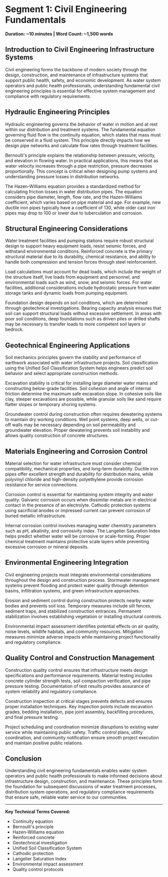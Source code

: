 # Segment 1: Civil Engineering Fundamentals
**Duration: ~10 minutes | Word Count: ~1,500 words**

## Introduction to Civil Engineering Infrastructure Systems

Civil engineering forms the backbone of modern society through the design, construction, and maintenance of infrastructure systems that support public health, safety, and economic development. As water system operators and public health professionals, understanding fundamental civil engineering principles is essential for effective system management and compliance with regulatory requirements.

## Hydraulic Engineering Principles

Hydraulic engineering governs the behavior of water in motion and at rest within our distribution and treatment systems. The fundamental equation governing fluid flow is the continuity equation, which states that mass must be conserved in a fluid system. This principle directly impacts how we design pipe networks and calculate flow rates through treatment facilities.

Bernoulli's principle explains the relationship between pressure, velocity, and elevation in flowing water. In practical applications, this means that as water velocity increases through a pipe restriction, pressure decreases proportionally. This concept is critical when designing pump systems and understanding pressure losses in distribution networks.

The Hazen-Williams equation provides a standardized method for calculating friction losses in water distribution pipes. The equation considers pipe diameter, length, flow rate, and the Hazen-Williams coefficient, which varies based on pipe material and age. For example, new ductile iron pipes typically have a coefficient of 130, while older cast iron pipes may drop to 100 or lower due to tuberculation and corrosion.

## Structural Engineering Considerations

Water treatment facilities and pumping stations require robust structural design to support heavy equipment loads, resist seismic forces, and withstand environmental conditions. Reinforced concrete is the primary structural material due to its durability, chemical resistance, and ability to handle both compression and tension forces through steel reinforcement.

Load calculations must account for dead loads, which include the weight of the structure itself, live loads from equipment and personnel, and environmental loads such as wind, snow, and seismic forces. For water facilities, additional considerations include hydrostatic pressure from water storage tanks and dynamic loads from pumping equipment.

Foundation design depends on soil conditions, which are determined through geotechnical investigations. Bearing capacity analysis ensures that soil can support structural loads without excessive settlement. In areas with poor soil conditions, deep foundations such as driven piles or drilled shafts may be necessary to transfer loads to more competent soil layers or bedrock.

## Geotechnical Engineering Applications

Soil mechanics principles govern the stability and performance of earthwork associated with water infrastructure projects. Soil classification using the Unified Soil Classification System helps engineers predict soil behavior and select appropriate construction methods.

Excavation stability is critical for installing large diameter water mains and constructing below-grade facilities. Soil cohesion and angle of internal friction determine the maximum safe excavation slope. In cohesive soils like clay, steeper excavations are possible, while granular soils like sand require flatter slopes or temporary shoring systems.

Groundwater control during construction often requires dewatering systems to maintain dry working conditions. Well point systems, deep wells, or cut-off walls may be necessary depending on soil permeability and groundwater elevation. Proper dewatering prevents soil instability and allows quality construction of concrete structures.

## Materials Engineering and Corrosion Control

Material selection for water infrastructure must consider chemical compatibility, mechanical properties, and long-term durability. Ductile iron pipes offer excellent strength and durability for distribution mains, while polyvinyl chloride and high-density polyethylene provide corrosion resistance for service connections.

Corrosion control is essential for maintaining system integrity and water quality. Galvanic corrosion occurs when dissimilar metals are in electrical contact in the presence of an electrolyte. Cathodic protection systems using sacrificial anodes or impressed current can prevent corrosion of buried metallic infrastructure.

Internal corrosion control involves managing water chemistry parameters such as pH, alkalinity, and corrosivity index. The Langelier Saturation Index helps predict whether water will be corrosive or scale-forming. Proper chemical treatment maintains protective scale layers while preventing excessive corrosion or mineral deposits.

## Environmental Engineering Integration

Civil engineering projects must integrate environmental considerations throughout the design and construction process. Stormwater management systems prevent flooding and protect water quality through detention basins, infiltration systems, and green infrastructure approaches.

Erosion and sediment control during construction protects nearby water bodies and prevents soil loss. Temporary measures include silt fences, sediment traps, and stabilized construction entrances. Permanent stabilization involves establishing vegetation or installing structural controls.

Environmental impact assessment identifies potential effects on air quality, noise levels, wildlife habitats, and community resources. Mitigation measures minimize adverse impacts while maintaining project functionality and regulatory compliance.

## Quality Control and Construction Management

Construction quality control ensures that infrastructure meets design specifications and performance requirements. Material testing includes concrete cylinder strength tests, soil compaction verification, and pipe pressure testing. Documentation of test results provides assurance of system reliability and regulatory compliance.

Construction inspection at critical stages prevents defects and ensures proper installation techniques. Key inspection points include excavation grades, bedding installation, pipe joint assembly, backfilling procedures, and final pressure testing.

Project scheduling and coordination minimize disruptions to existing water service while maintaining public safety. Traffic control plans, utility coordination, and community notification ensure smooth project execution and maintain positive public relations.

## Conclusion

Understanding civil engineering fundamentals enables water system operators and public health professionals to make informed decisions about infrastructure design, construction, and maintenance. These principles form the foundation for subsequent discussions of water treatment processes, distribution system operations, and regulatory compliance requirements that ensure safe, reliable water service to our communities.

---

**Key Technical Terms Covered:**
- Continuity equation
- Bernoulli's principle
- Hazen-Williams equation
- Reinforced concrete
- Geotechnical investigation
- Unified Soil Classification System
- Cathodic protection
- Langelier Saturation Index
- Environmental impact assessment
- Quality control protocols
